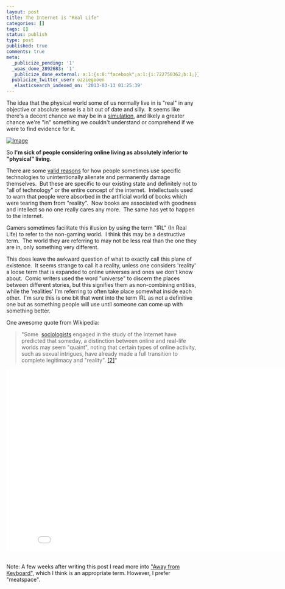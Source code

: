 ```yaml
---
layout: post
title: The Internet is "Real Life"
categories: []
tags: []
status: publish
type: post
published: true
comments: true
meta:
  _publicize_pending: '1'
  _wpas_done_2892683: '1'
  _publicize_done_external: a:1:{s:8:"facebook";a:1:{i:722750362;b:1;}}
  publicize_twitter_user: ozziegooen
  _elasticsearch_indexed_on: '2013-03-13 01:25:39'
---
```

The idea that the physical world some of us normally live in is "real" in any objective or absolute sense is a bit out of date and silly.  It seems like there's a decent chance we may be in a [simulation](http://news.discovery.com/space/are-we-living-in-a-computer-simulation-2-121216.htm), and likely a greater chance we're "in" something we couldn't understand or comprehend if we were to find evidence for it.

[ ![Image](http://bowlabs.files.wordpress.com/2013/03/avatar.jpeg?w=249) ](http://bowlabs.files.wordpress.com/2013/03/avatar.jpeg)

So **I'm sick of people considering online living as absolutely inferior to "physical" living**.

There are some [valid reasons](http://www.amazon.com/Alone-Together-Expect-Technology-Other/dp/0465031463/ref=sr_1_1?ie=UTF8&tag=libraryextension-20&camp=211189&creative=9325&linkCode=as2&creativeASIN=0465031463) for how people sometimes use specific technologies to unintentionally alienate and permanently damage themselves.  But these are specific to our existing state and definitely not to "all of technology" or the entire concept of the internet.  Intellectuals used to warn that people were absorbed in the artificial world of books which were tearing them from "reality".  Now books are associated with goodness and intellect so no one really cares any more.  The same has yet to happen to the internet.

Gamers sometimes facilitate this illusion by using the term "IRL" (In Real Life) to refer to the non-gaming world.  I think this may be a destructive term.  The world they are referring to may not be less real than the one they are in, only something very different.  

This does leave the awkward question of what to exactly call this plane of existence.  It seems strange to call it a reality, unless one considers 'reality' a loose term that is expanded to online universes and ones we don't know about.  Comic writers used the word "universe" to discern the places between different stories, but this signifies them as non-combining entities, while the 'realities' I'm referring to often take place somewhat inside each other.  I'm sure this is one bit that went into the term IRL as not a definitive one but as something people will use until someone can come up with something better.

One awesome quote from Wikipedia:  
    
> "Some  [sociologists](http://en.wikipedia.org/wiki/Sociologist "Sociologist") engaged in the study of the Internet have predicted that someday, a distinction between online and real-life worlds may seem "quaint", noting that certain types of online activity, such as sexual intrigues, have already made a full transition to complete legitimacy and "reality". [[2]](http://en.wikipedia.org/wiki/Real_life#cite_note-Slater-2)"  

<div class="video-container">
	<iframe width="853" height="480" src="//www.youtube.com/embed/n-M4kPxd03k" frameborder="0" allowfullscreen></iframe>      
</div>
<br>

Note: A few weeks after writing this post I read more into ["Away from Keyboard"](http://watch.tpbafk.tv/), which I think is an appropriate term.  However, I prefer "meatspace".


